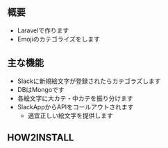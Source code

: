 ## 概要
- Laravelで作ります
- Emojiのカテゴライズをします

## 主な機能
- Slackに新規絵文字が登録されたらカテゴラズします
- DBはMongoです
- 各絵文字に大カテ・中カテを振り分けます
- SlackAppからAPIをコールアウトされます
  - 適宜正しい絵文字を提供します


## HOW2INSTALL


